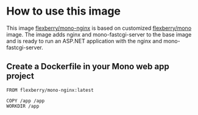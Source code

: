 # How to use this image
This image [flexberry/mono-nginx](https://hub.docker.com/r/flexberry/mono-nginx/) is based on customized [flexberry/mono](https://hub.docker.com/r/flexberry/mono/) image.
The image adds nginx and mono-fastcgi-server to the base image and is ready to run an ASP.NET application with the nginx and mono-fastcgi-server.

## Create a Dockerfile in your Mono web app project
```
FROM flexberry/mono-nginx:latest

COPY /app /app
WORKDIR /app
```